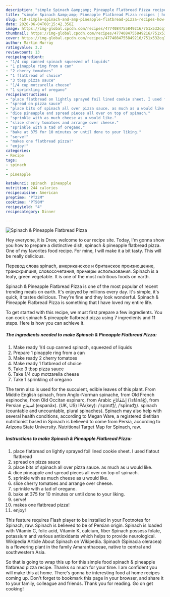 ```yaml
---
description: "simple Spinach &amp;amp; Pineapple Flatbread Pizza recipes | how long to bake Spinach &amp;amp; Pineapple Flatbread Pizza"
title: "simple Spinach &amp;amp; Pineapple Flatbread Pizza recipes | how long to bake Spinach &amp;amp; Pineapple Flatbread Pizza"
slug: 410-simple-spinach-and-amp-pineapple-flatbread-pizza-recipes-how-long-to-bake-spinach-and-amp-pineapple-flatbread-pizza
date: 2020-06-04T08:15:42.358Z
image: https://img-global.cpcdn.com/recipes/4774084755849216/751x532cq70/spinach-pineapple-flatbread-pizza-recipe-main-photo.jpg
thumbnail: https://img-global.cpcdn.com/recipes/4774084755849216/751x532cq70/spinach-pineapple-flatbread-pizza-recipe-main-photo.jpg
cover: https://img-global.cpcdn.com/recipes/4774084755849216/751x532cq70/spinach-pineapple-flatbread-pizza-recipe-main-photo.jpg
author: Martin Murray
ratingvalue: 3.2
reviewcount: 13
recipeingredient:
- "1/4 cup canned spinach squeezed of liquids"
- "1 pinapple ring from a can"
- "2 cherry tomatoes"
- "1 flatbread of choice"
- "3 tbsp pizza sauce"
- "1/4 cup motzarella cheese"
- "1 sprinkling of oregano"
recipeinstructions:
- "place flatbread on lightly sprayed foil lined cookie sheet. I used flatout flatbread"
- "spread on pizza sauce"
- "place bits of spinach all over pizza sauce. as much as u would like."
- "dice pineapple and spread pieces all over on top of spinach."
- "sprinkle with as much cheese as u would like."
- "slice cherry tomatoes and arrange over cheese."
- "sprinkle with a tad of oregano."
- "bake at 375 for 10 minutes or until done to your liking."
- "serve!"
- "makes one flatbread pizza!"
- "enjoy!"
categories:
- Recipe
tags:
- spinach
- 
- pineapple

katakunci: spinach  pineapple 
nutrition: 244 calories
recipecuisine: American
preptime: "PT22M"
cooktime: "PT50M"
recipeyield: "4"
recipecategory: Dinner

---
```



![Spinach &amp; Pineapple Flatbread Pizza](https://img-global.cpcdn.com/recipes/4774084755849216/751x532cq70/spinach-pineapple-flatbread-pizza-recipe-main-photo.jpg)

Hey everyone, it is Drew, welcome to our recipe site. Today, I'm gonna show you how to prepare a distinctive dish, spinach &amp; pineapple flatbread pizza. One of my favorites food recipe. For mine, I will make it a bit tasty. This will be really delicious.

Перевод слова spinach, американское и британское произношение, транскрипция, словосочетания, примеры использования. Spinach is a leafy, green vegetable. It is one of the most nutritious foods on earth.

Spinach &amp; Pineapple Flatbread Pizza is one of the most popular of recent trending meals on earth. It's enjoyed by millions every day. It's simple, it's quick, it tastes delicious. They're fine and they look wonderful. Spinach &amp; Pineapple Flatbread Pizza is something that I have loved my entire life.


To get started with this recipe, we must first prepare a few ingredients. You can cook spinach &amp; pineapple flatbread pizza using 7 ingredients and 11 steps. Here is how you can achieve it.

<!--inarticleads1-->

##### The ingredients needed to make Spinach &amp; Pineapple Flatbread Pizza:

1. Make ready 1/4 cup canned spinach, squeezed of liquids
1. Prepare 1 pinapple ring from a can
1. Make ready 2 cherry tomatoes
1. Make ready 1 flatbread of choice
1. Take 3 tbsp pizza sauce
1. Take 1/4 cup motzarella cheese
1. Take 1 sprinkling of oregano


The term also is used for the succulent, edible leaves of this plant. From Middle English spinach, from Anglo-Norman spinache, from Old French espinoche, from Old Occitan espinarc, from Arabic إِسْفَانَاخ‎ (ʾisfānāḵ), from Persian اسپناخ‎ (espanâx). (UK, US) IPA(key): /ˈspɪnɪt͡ʃ/, /ˈspɪnɪd͡ʒ/. spinach (countable and uncountable, plural spinaches). Spinach may also help with several health conditions, according to Megan Ware, a registered dietitian nutritionist based in Spinach is believed to come from Persia, according to Arizona State University. Nutritional Target Map for Spinach, raw. 

<!--inarticleads2-->

##### Instructions to make Spinach &amp; Pineapple Flatbread Pizza:

1. place flatbread on lightly sprayed foil lined cookie sheet. I used flatout flatbread
1. spread on pizza sauce
1. place bits of spinach all over pizza sauce. as much as u would like.
1. dice pineapple and spread pieces all over on top of spinach.
1. sprinkle with as much cheese as u would like.
1. slice cherry tomatoes and arrange over cheese.
1. sprinkle with a tad of oregano.
1. bake at 375 for 10 minutes or until done to your liking.
1. serve!
1. makes one flatbread pizza!
1. enjoy!


This feature requires Flash player to be installed in your Footnotes for Spinach, raw. Spinach is believed to be of Persian origin. Spinach is loaded with Vitamin C, folic acid, Vitamin K, calcium, fiber Spinach possess folate, potassium and various antioxidants which helps to provide neurological. Wikipedia Article About Spinach on Wikipedia. Spinach (Spinacia oleracea) is a flowering plant in the family Amaranthaceae, native to central and southwestern Asia. 

So that is going to wrap this up for this simple food spinach &amp; pineapple flatbread pizza recipe. Thanks so much for your time. I am confident you will make this at home. There's gonna be interesting food at home recipes coming up. Don't forget to bookmark this page in your browser, and share it to your family, colleague and friends. Thank you for reading. Go on get cooking!
